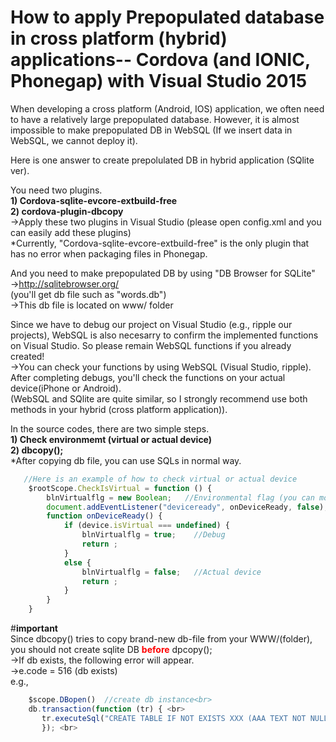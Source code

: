 # How to apply Prepopulated database in cross platform (hybrid) applications-- Cordova (and IONIC, Phonegap) with Visual Studio 2015
When developing a cross platform (Android, IOS) application, we often need to have a relatively large prepopulated database. However, it  is almost impossible to make prepopulated DB in WebSQL (If we insert data in WebSQL, we cannot deploy it).
<p>
Here is one answer to create prepolulated DB in hybrid application (SQlite ver).
</p>
<p>
You need two plugins.<br><b>
1) Cordova-sqlite-evcore-extbuild-free<br>
2) cordova-plugin-dbcopy<br></b>
->Apply these two plugins in Visual Studio (please open config.xml and you can easily add these plugins)<br>
*Currently, "Cordova-sqlite-evcore-extbuild-free" is the only plugin that has no error when packaging files in Phonegap. 

And you need to make prepopulated DB by using "DB Browser for SQLite"<br>
->http://sqlitebrowser.org/<br>
(you'll get db file such as "words.db")<br>
->This db file is located on www/ folder<br>

Since we have to debug our project on Visual Studio (e.g., ripple our projects), WebSQL is also necesarry to confirm the implemented functions on Visual Studio. So please remain WebSQL functions if you already created!<br>
->You can check your functions by using WebSQL (Visual Studio, ripple). After completing debugs, you'll check the functions on your actual device(iPhone or Android).  <br>
(WebSQL and SQlite are quite similar, so I strongly recommend use both methods in your hybrid (cross platform application)).<br>

In the source codes, there are two simple steps.<br>
<b>1) Check environmemt (virtual or actual device)<br>
 2) dbcopy();</b><br>
*After copying db file, you can use SQLs in normal way. <br>
```js
   //Here is an example of how to check virtual or actual device
    $rootScope.CheckIsVirtual = function () {
        blnVirtualflg = new Boolean;   //Environmental flag (you can modify this kind of codes)
        document.addEventListener("deviceready", onDeviceReady, false);
        function onDeviceReady() {
            if (device.isVirtual === undefined) {
                blnVirtualflg = true;    //Debug
                return ;
            }
            else {
                blnVirtualflg = false;   //Actual device
                return ;
            }
        }
    }
```
#<b>important</b><br>
Since dbcopy() tries to copy brand-new db-file from your WWW/(folder), you should not create sqlite DB <font color="red"><b>before</b></font> dpcopy(); <br>
->If db exists, the following error will appear. <br>
->e.code = 516 (db exists) <br>
e.g., <br>
```js
    $scope.DBopen()  //create db instance<br> 
    db.transaction(function (tr) { <br>
       tr.executeSql("CREATE TABLE IF NOT EXISTS XXX (AAA TEXT NOT NULL, BBB, CCC)", [], function () {  }, sqlError); <br>
       }); <br>
```       


